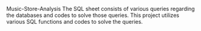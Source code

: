 Music-Store-Analysis
The SQL sheet consists of various queries regarding the databases and codes to solve those queries. This project utilizes various SQL functions and codes to solve the queries.
